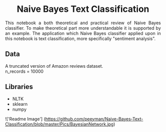 # <center>Naive Bayes Text Classification</center>

<p align='justify'>This notebook a both theoretical and practical review of Naive Bayes classifier. To make theoretical part more understandable it is supported by an example. The application which Naive Bayes classifier applied upon in this notebook is text classification, more specifically "sentiment analysis".</p>


## Data

A truncated version of Amazon reviews dataset. 
<br>
n_records = 10000

## Libraries

- NLTK
- sklearn
- numpy


!['Readme Image'] (https://github.com/peeyman/Naive-Bayes-Text-Classification/blob/master/Pics/BayesianNetwork.jpg)
